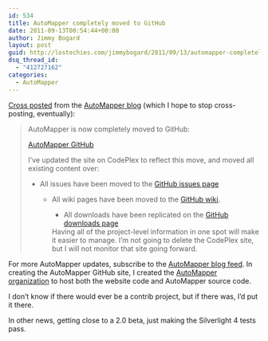```yaml
---
id: 534
title: AutoMapper completely moved to GitHub
date: 2011-09-13T00:54:44+00:00
author: Jimmy Bogard
layout: post
guid: http://lostechies.com/jimmybogard/2011/09/13/automapper-completely-moved-to-github/
dsq_thread_id:
  - "412727162"
categories:
  - AutoMapper
---
```

[Cross posted](http://automapper.org/blog/2011/09/12/automapper-completely-moved-to-github/) from the [AutoMapper blog](http://automapper.org/blog) (which I hope to stop cross-posting, eventually): 

> AutoMapper is now completely moved to GitHub: 
> 
> [AutoMapper GitHub](https://github.com/AutoMapper/AutoMapper) 
> 
> I’ve updated the site on CodePlex to reflect this move, and moved all existing content over: 
> 
>   * All issues have been moved to the [GitHub issues page](https://github.com/AutoMapper/AutoMapper/issues) 
>       * All wiki pages have been moved to the [GitHub wiki](https://github.com/AutoMapper/AutoMapper/wiki). 
>           * All downloads have been replicated on the [GitHub downloads page](https://github.com/AutoMapper/AutoMapper/downloads)</ul> 
>         Having all of the project-level information in one spot will make it easier to manage. I’m not going to delete the CodePlex site, but I will not monitor that site going forward.</blockquote> 
>         
>         For more AutoMapper updates, subscribe to the [AutoMapper blog feed](http://feeds.feedburner.com/AutoMapperBlog). In creating the AutoMapper GitHub site, I created the [AutoMapper organization](https://github.com/AutoMapper) to host both the website code and AutoMapper source code. 
>         
>         I don’t know if there would ever be a contrib project, but if there was, I’d put it there. 
>         
>         In other news, getting close to a 2.0 beta, just making the Silverlight 4 tests pass.